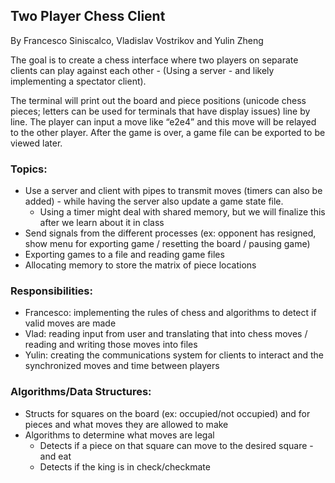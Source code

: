 ## Two Player Chess Client
By Francesco Siniscalco, Vladislav Vostrikov and Yulin Zheng

The goal is to create a chess interface where two players on separate clients can play against each other - (Using a server - and likely implementing a spectator client).

The terminal will print out the board and piece positions (unicode chess pieces; letters can be used for terminals that have display issues) line by line. The player can input a move like “e2e4” and this move will be relayed to the other player. After the game is over, a game file can be exported to be viewed later.

### Topics:
- Use a server and client with pipes to transmit moves (timers can also be added) - while having the server also update a game state file.
    - Using a timer might deal with shared memory, but we will finalize this after we learn about it in class
- Send signals from the different processes (ex: opponent has resigned, show menu for exporting game / resetting the board / pausing game)
- Exporting games to a file and reading game files
- Allocating memory to store the matrix of piece locations

### Responsibilities:
- Francesco: implementing the rules of chess and algorithms to detect if valid moves are made
- Vlad: reading input from user and translating that into chess moves / reading and writing those moves into files
- Yulin: creating the communications system for clients to interact and the synchronized moves and time between players

### Algorithms/Data Structures:
- Structs for squares on the board (ex: occupied/not occupied) and for pieces and what moves they are allowed to make
- Algorithms to determine what moves are legal
    - Detects if a piece on that square can move to the desired square - and eat
    - Detects if the king is in check/checkmate
